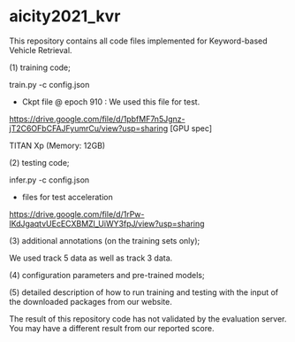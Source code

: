 # aicity2021_kvr
This repository contains all code files implemented for Keyword-based Vehicle Retrieval.


(1) training code; 

train.py -c config.json


* Ckpt file @ epoch 910 : We used this file for test.

https://drive.google.com/file/d/1pbfMF7n5Jgnz-jT2C6OFbCFAJFyumrCu/view?usp=sharing
[GPU spec]

TITAN Xp (Memory: 12GB)

(2) testing code; 

infer.py -c config.json

* files for test acceleration

https://drive.google.com/file/d/1rPw-lKdJgaqtvUEcECXBMZl_UiWY3fpJ/view?usp=sharing

(3) additional annotations (on the training sets only); 

We used track 5 data as well as track 3 data.

(4) configuration parameters and pre-trained models; 

(5) detailed description of how to run training and testing with the input of the downloaded packages from our website.

The result of this repository code has not validated by the evaluation server.
You may have a different result from our reported score.
